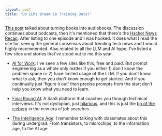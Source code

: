 ```yaml
---
layout: post
title: "Do LLMs Dream in Training Data?"
---
```


[This post](https://news.ycombinator.com/item?id=41502510) talked about turning books into audiobooks. The discussion continues about podcasts, then it's mentioned that there's the [Hacker News Recap](https://news.ycombinator.com/item?id=41503835). After listing to one episode and I was hooked. It does what I read the site for, seeing the general consensus about trending tech news and I would highly recommended. Also related to all the LLM and AI hype, I've listed a few sites and stories that've stood out to me this year.

* [AI for Work](https://www.aiforwork.co/): I've seen a few sites like this, free and paid. But prompt engineering as a whole only matter if you either 1) don't know the problem space or 2) have limited usage of the LLM. If you don't know what to ask, then you don't know enough to get started. And if you continually just 'figure it out' then precise prompts from the start don't help you know what you need to learn.

* [Final Round AI](https://www.finalroundai.com/): A SaaS platform that coaches you through technical interviews. It's not dystopian, just [hilarious](https://www.tiktok.com/@withsilverapp/video/7413082265556667691), and this is just the [tip of the iceberg](https://news.ycombinator.com/item?id=30150343) in the new era of job searches.

* [The Intelligence Age](https://news.ycombinator.com/item?id=41628167): I remember talking with classmates about this during undergrad. From transistors, to microchips, to the information age, to the AI age.